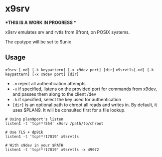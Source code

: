 # x9srv


__*THIS IS A WORK IN PROGRESS *__

x9srv emulates srv and rvtls from 9front, on POSIX systems.

The cputype will be set to $unix

## Usage

`x9srv [-nd] [-k keypattern] [-x x9dev port] [dir]`
`x9srvtls[-nd] [-k keypattern] [-x x9dev port] [dir]`

- `-n` reject all authentication attempts
- `-x` if specified, listens on the provided port for commands from x9dev, and passes them along to the client /dev
- `-k` if specified, select the key used for authentication
- `[dir]` is an optional path to chroot all reads and writes in. By default, it uses $PLAN9. It will be consulted first for a file lookup.

```/bin/rc
# Using plan9port's listen
listen1 -t 'tcp!*!564' x9srv /path/to/chroot

# Use TLS + dp9ik
listen1 -t 'tcp!*!17019' x9srvtls

# With x9dev in your $PATH
listen1 -t 'tcp!*!17019' x9srvtls -x 49072 
```
